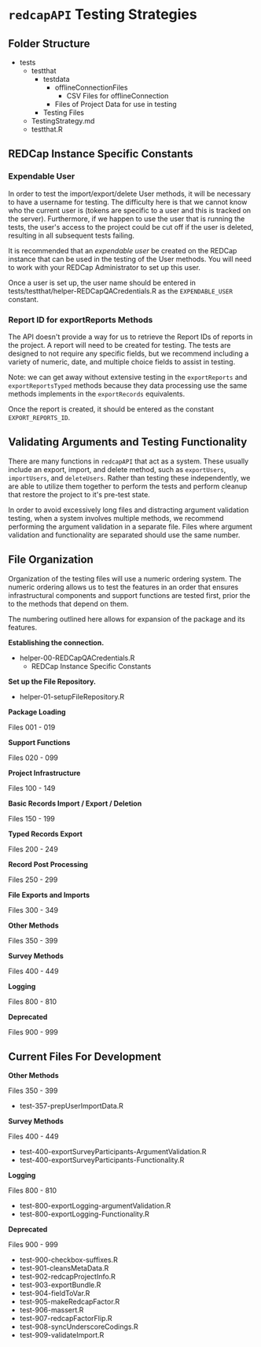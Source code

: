 # `redcapAPI` Testing Strategies

## Folder Structure

* tests
    + testthat  
        + testdata  
            + offlineConnectionFiles  
                + CSV Files for offlineConnection  
            + Files of Project Data for use in testing  
        + Testing Files  
    + TestingStrategy.md  
    + testthat.R  

## REDCap Instance Specific Constants

### Expendable User

In order to test the import/export/delete User methods, it will be necessary to 
have a username for testing. The difficulty here is that we cannot know who 
the current user is (tokens are specific to a user and this is tracked on the
server). Furthermore, if we happen to use the user that is running the tests, 
the user's access to the project could be cut off if the user is deleted, 
resulting in all subsequent tests failing. 

It is recommended that an _expendable user_ be created on the REDCap instance
that can be used in the testing of the User methods. You will need to work 
with your REDCap Administrator to set up this user. 

Once a user is set up, the user name should be entered in 
tests/testthat/helper-REDCapQACredentials.R as the `EXPENDABLE_USER` constant.

### Report ID for exportReports Methods

The API doesn't provide a way for us to retrieve the Report IDs of reports in 
the project. A report will need to be created for testing. The tests are 
designed to not require any specific fields, but we recommend including a variety
of numeric, date, and multiple choice fields to assist in testing.

Note: we can get away without extensive testing in the `exportReports` and
`exportReportsTyped` methods because they data processing use the same methods
implements in the `exportRecords` equivalents.

Once the report is created, it should be entered as the constant `EXPORT_REPORTS_ID`.

## Validating Arguments and Testing Functionality

There are many functions in `redcapAPI` that act as a system.  These usually
include an export, import, and delete method, such as `exportUsers`, 
`importUsers`, and `deleteUsers`. Rather than testing these independently, 
we are able to utilize them together to perform the tests and perform 
cleanup that restore the project to it's pre-test state. 

In order to avoid excessively long files and distracting argument validation 
testing, when a system involves multiple methods, we recommend performing
the argument validation in a separate file. Files where argument validation
and functionality are separated should use the same number. 


## File Organization

Organization of the testing files will use a numeric ordering system. The 
numeric ordering allows us to test the features in an order that ensures
infrastructural components and support functions are tested first, prior 
the to the methods that depend on them. 

The numbering outlined here allows for expansion of the package and its 
features.

**Establishing the connection.**

* helper-00-REDCapQACredentials.R
    + REDCap Instance Specific Constants

**Set up the File Repository.**

* helper-01-setupFileRepository.R

**Package Loading**

Files 001 - 019


**Support Functions**

Files 020 - 099


**Project Infrastructure**

Files 100 - 149


**Basic Records Import / Export / Deletion**

Files 150 - 199


**Typed Records Export**

Files 200 - 249


**Record Post Processing**

Files 250 - 299


**File Exports and Imports**

Files 300 - 349


**Other Methods**

Files 350 - 399



**Survey Methods**

Files 400 - 449


**Logging**

Files 800 - 810

**Deprecated**

Files 900 - 999


## Current Files For Development

**Other Methods**

Files 350 - 399

* test-357-prepUserImportData.R



**Survey Methods**

Files 400 - 449

* test-400-exportSurveyParticipants-ArgumentValidation.R
* test-400-exportSurveyParticipants-Functionality.R


**Logging**

Files 800 - 810

* test-800-exportLogging-argumentValidation.R
* test-800-exportLogging-Functionality.R

**Deprecated**

Files 900 - 999

* test-900-checkbox-suffixes.R
* test-901-cleansMetaData.R
* test-902-redcapProjectInfo.R
* test-903-exportBundle.R
* test-904-fieldToVar.R
* test-905-makeRedcapFactor.R
* test-906-massert.R
* test-907-redcapFactorFlip.R
* test-908-syncUnderscoreCodings.R
* test-909-validateImport.R



